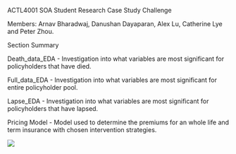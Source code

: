 ACTL4001 SOA Student Research Case Study Challenge

Members: Arnav Bharadwaj, Danushan Dayaparan, Alex Lu, Catherine Lye and Peter Zhou.

Section Summary

Death_data_EDA - Investigation into what variables are most significant for policyholders that have died.

Full_data_EDA - Investigation into what variables are most significant for entire policyholder pool. 

Lapse_EDA - Investigation into what variables are most significant for policyholders that have lapsed.

Pricing Model - Model used to determine the premiums for an whole life and term insurance with chosen intervention strategies. 

![](Actuarial.gif)
